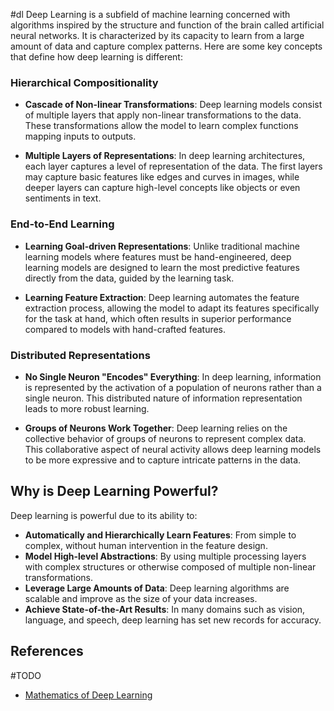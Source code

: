 #dl 
Deep Learning is a subfield of machine learning concerned with algorithms inspired by the structure and function of the brain called artificial neural networks. It is characterized by its capacity to learn from a large amount of data and capture complex patterns. Here are some key concepts that define how deep learning is different:

### Hierarchical Compositionality
- **Cascade of Non-linear Transformations**: Deep learning models consist of multiple layers that apply non-linear transformations to the data. These transformations allow the model to learn complex functions mapping inputs to outputs.
  
- **Multiple Layers of Representations**: In deep learning architectures, each layer captures a level of representation of the data. The first layers may capture basic features like edges and curves in images, while deeper layers can capture high-level concepts like objects or even sentiments in text.

### End-to-End Learning
- **Learning Goal-driven Representations**: Unlike traditional machine learning models where features must be hand-engineered, deep learning models are designed to learn the most predictive features directly from the data, guided by the learning task.
  
- **Learning Feature Extraction**: Deep learning automates the feature extraction process, allowing the model to adapt its features specifically for the task at hand, which often results in superior performance compared to models with hand-crafted features.

### Distributed Representations
- **No Single Neuron "Encodes" Everything**: In deep learning, information is represented by the activation of a population of neurons rather than a single neuron. This distributed nature of information representation leads to more robust learning.
  
- **Groups of Neurons Work Together**: Deep learning relies on the collective behavior of groups of neurons to represent complex data. This collaborative aspect of neural activity allows deep learning models to be more expressive and to capture intricate patterns in the data.

## Why is Deep Learning Powerful?

Deep learning is powerful due to its ability to:
- **Automatically and Hierarchically Learn Features**: From simple to complex, without human intervention in the feature design.
- **Model High-level Abstractions**: By using multiple processing layers with complex structures or otherwise composed of multiple non-linear transformations.
- **Leverage Large Amounts of Data**: Deep learning algorithms are scalable and improve as the size of your data increases.
- **Achieve State-of-the-Art Results**: In many domains such as vision, language, and speech, deep learning has set new records for accuracy.

## References
#TODO 
- [Mathematics of Deep Learning](https://explained.ai/matrix-calculus/index.html)
